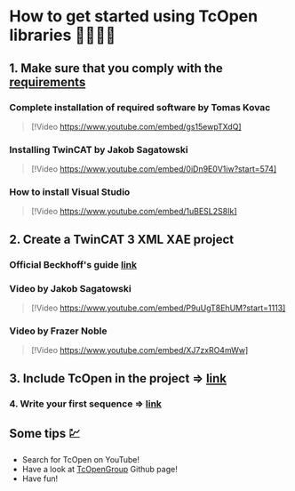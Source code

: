 # How to get started using TcOpen libraries 👨‍🎓👩‍🎓

## 1. Make sure that you comply with the [requirements](https://github.com/TcOpenGroup/TcOpen#prerequisites)
### Complete installation of required software by Tomas Kovac
> [!Video https://www.youtube.com/embed/gs15ewpTXdQ]
### Installing TwinCAT by Jakob Sagatowski
> [!Video https://www.youtube.com/embed/0iDn9E0V1iw?start=574]
### How  to install Visual Studio 
> [!Video https://www.youtube.com/embed/1uBESL2S8Ik]

## 2. Create a TwinCAT 3 XML XAE project 
### Official Beckhoff's guide [link](https://infosys.beckhoff.com/english.php?content=../content/1033/tc3_c/110697995.html&id=)
### Video by Jakob Sagatowski 
> [!Video https://www.youtube.com/embed/P9uUgT8EhUM?start=1113]
### Video by Frazer Noble 
> [!Video https://www.youtube.com/embed/XJ7zxRO4mWw]

## 3. Include TcOpen in the project  => [link](../How_to_include_tcopen_in_a_project/article.md)

### 4. Write your first sequence  => [link](../How_to_write_a_sequence/article.md)

## Some tips 💹
- Search for TcOpen on YouTube!
- Have a look at [TcOpenGroup](https://github.com/TcOpenGroup) Github page!
- Have fun! 
